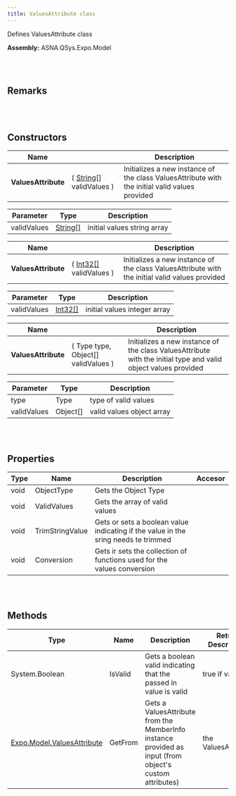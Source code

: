 ```yaml
---
title: ValuesAttribute class
---
```


Defines ValuesAttribute class

**Assembly:** ASNA.QSys.Expo.Model

<br>
<br>

## Remarks

<br>
<br>

## Constructors

| Name |  | Description |
| --- | --- | --- |
**ValuesAttribute** | ( [String[]](https://docs.microsoft.com/en-us/dotnet/api/system.string?view=net-5.0) validValues ) | Initializes a new instance of the class ValuesAttribute with the initial valid values provided


| Parameter | Type | Description
| --- | --- | ---
| validValues | [String[]](https://docs.microsoft.com/en-us/dotnet/api/system.string?view=net-5.0) | initial values string array 

| Name |  | Description |
| --- | --- | --- |
**ValuesAttribute** | ( [Int32[]](https://docs.microsoft.com/en-us/dotnet/api/system.int32?view=net-5.0) validValues ) | Initializes a new instance of the class ValuesAttribute with the initial valid values provided


| Parameter | Type | Description
| --- | --- | ---
| validValues | [Int32[]](https://docs.microsoft.com/en-us/dotnet/api/system.int32?view=net-5.0) | initial values integer array 

| Name |  | Description |
| --- | --- | --- |
**ValuesAttribute** | ( Type type, Object[] validValues ) | Initializes a new instance of the class ValuesAttribute with the initial type and valid object values provided


| Parameter | Type | Description
| --- | --- | ---
| type | Type | type of valid values 
| validValues | Object[] | valid values object array 


<br>
<br>

## Properties

| Type | Name | Description | Accesor
| --- | --- | --- | --- 
| void | ObjectType | Gets the Object Type | 
| void | ValidValues | Gets the array of valid values | 
| void | TrimStringValue | Gets or sets a boolean value indicating if the value in the sring needs te trimmed | 
| void | Conversion | Gets ir sets the collection of functions used for the values conversion | 

<br>
<br>

## Methods

| Type | Name | Description | Return Description 
| --- | --- | --- | --- 
| System.Boolean | IsValid | Gets a boolean valid indicating that the passed in value is valid | true if valid
| [Expo.Model.ValuesAttribute](/reference/asna-qsys-expo/expo-model/values-attribute.html) | GetFrom | Gets a ValuesAttribute from the MemberInfo instance provided as input (from object's custom attributes) | the ValuesAttribute

<br>
<br>

